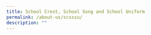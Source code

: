 ```yaml
---
title: School Crest, School Song and School Uniform
permalink: /about-us/scsssu/
description: ""
---
```

